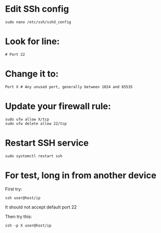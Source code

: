 # Edit SSh config

``` 
sudo nano /etc/ssh/sshd_config
```

# Look for line:

```
# Port 22
```

# Change it to:

``` 
Port X # Any unused port, generally between 1024 and 65535
```

# Update your firewall rule:

```
sudo ufw allow X/tcp
sudo ufw delete allow 22/tcp
```

# Restart SSH service

``` 
sudo systemctl restart ssh
```

# For test, long in from another device

First try:
``` 
ssh user@host/ip
```
It should not accept default port 22

Then try this:

``` 
ssh -p X user@host/ip
```


